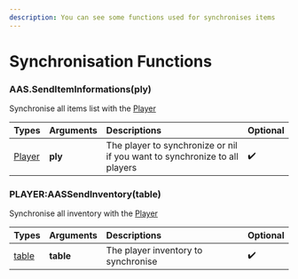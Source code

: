 ```yaml
---
description: You can see some functions used for synchronises items
---
```

# Synchronisation Functions

### AAS.SendItemInformations(ply)
Synchronise all items list with the [Player](https://wiki.facepunch.com/gmod/Player)

| Types | Arguments | Descriptions | Optional |
| :--- | :--- | :--- | :--- |
| [Player](https://wiki.facepunch.com/gmod/Player) | **ply** | The player to synchronize or nil if you want to synchronize to all players | ✔️ |

### PLAYER:AASSendInventory(table)
Synchronise all inventory with the [Player](https://wiki.facepunch.com/gmod/Player)

| Types | Arguments | Descriptions | Optional |
| :--- | :--- | :--- | :--- |
| [table](https://www.lua.org/pil/2.5.html) | **table** | The player inventory to synchronise | ✔️ |